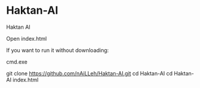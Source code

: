 # Haktan-AI
Haktan AI

Open index.html

If you want to run it without downloading:

cmd.exe

git clone https://github.com/nAiLLeh/Haktan-AI.git
cd Haktan-AI
cd Haktan-AI
index.html

